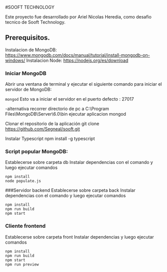 #SOOFT TECHNOLOGY
 
Este proyecto fue desarrollado por Ariel Nicolas Heredia, como desafio tecnico de Sooft Technology.

## Prerequisitos.
Instalacion de MongoDB: https://www.mongodb.com/docs/manual/tutorial/install-mongodb-on-windows/
Instalacion Node: https://nodejs.org/es/download

### Iniciar MongoDB
Abrir una ventana de terminal y ejecutar el siguiente comando para iniciar el servidor de MongoDB:

```mongod```
Esto va a iniciar el servidor en el puerto defecto : 27017

-alternativa
recorrer directorio de pc a C:\Program Files\MongoDB\Server\6.0\bin
ejecutar aplicacion mongod

Clonar el repositorio de la aplicación
git clone https://github.com/Segneal/sooft.git

Instalar Typescript
npm install -g typescript

### Script popular MongoDB:
Establecerse sobre carpeta db
Instalar dependencias con el comando y luego ejecutar comandos 
```
npm install
node populate.js
```
###Servidor backend
Establecerse sobre carpeta back
Instalar dependencias con el comando y luego ejecutar comandos


```
npm install
npm run build
npm start
```

### Cliente frontend
Establecerse sobre carpeta front
Instalar dependencias y luego ejecutar comandos
```
npm install
npm run build
npm start
npm run preview
```
